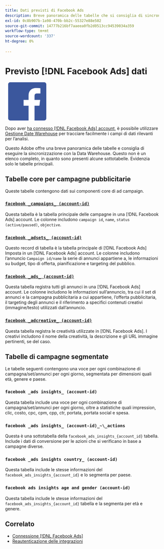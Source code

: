 ```yaml
---
title: Dati previsti di Facebook Ads
description: Breve panoramica delle tabelle che si consiglia di sincronizzare con la Data Warehouse
exl-id: 0c8b907b-1a98-470b-bb2c-55327e88e502
source-git-commit: 14777b216bf7aaeea0fb2d0513cc94539034a359
workflow-type: tm+mt
source-wordcount: '337'
ht-degree: 0%

---
```


# Previsto [!DNL Facebook Ads] dati

![](../../../assets/Facebook_Logo.png)

Dopo aver [ha connesso [!DNL Facebook Ads] account](../integrations/facebook-ads.md), è possibile utilizzare [Gestione Date Warehouse](../../../data-analyst/data-warehouse-mgr/tour-dwm.md) per tracciare facilmente i campi di dati rilevanti per l’analisi.

Questo Adobe offre una breve panoramica delle tabelle e consiglia di eseguire la sincronizzazione con la Data Warehouse. Questo non è un elenco completo, in quanto sono presenti alcune sottotabelle. Evidenzia solo le tabelle principali.

## Tabelle core per campagne pubblicitarie

Queste tabelle contengono dati sui componenti core di ad campaign.

### [`facebook _campaigns_ (account-id)`](https://developers.facebook.com/docs/marketing-api/reference/ad-campaign-group)

Questa tabella è la tabella principale delle campagne in una [!DNL Facebook Ads] account. Le colonne includono `campaign id`, `name`, `status (active/paused)`, `objective`.

### [`facebook _adsets_ (account-id)`](https://developers.facebook.com/docs/marketing-api/reference/ad-campaign)

Questo record di tabella è la tabella principale di [!DNL Facebook Ads] Imposta in un [!DNL Facebook Ads] account. Le colonne includono l’annuncio `Campaign id/name` la serie di annunci appartiene a, le informazioni su budget, tipo di offerta, pianificazione e targeting del pubblico.

### [`facebook _ads_ (account-id)`](https://developers.facebook.com/docs/marketing-api/reference/adgroup)

Questa tabella registra tutti gli annunci in una [!DNL Facebook Ads] account. Le colonne includono le informazioni sull’annuncio, tra cui il set di annunci e la campagna pubblicitaria a cui appartiene, l’offerta pubblicitaria, il targeting degli annunci e il riferimento a specifici contenuti creativi (immagine/testo) utilizzati dall’annuncio.

### [`facebook _adcreative_ (account-id)`](https://developers.facebook.com/docs/marketing-api/reference/ad-creative)

Questa tabella registra le creatività utilizzate in [!DNL Facebook Ads]. I creativi includono il nome della creatività, la descrizione e gli URL immagine pertinenti, se del caso.

## Tabelle di campagne segmentate

Le tabelle seguenti contengono una voce per ogni combinazione di campagna/set/annunci per ogni giorno, segmentata per dimensioni quali età, genere e paese.

### `facebook _ads insights_ (account-id)`

Questa tabella include una voce per ogni combinazione di campagna/set/annunci per ogni giorno, oltre a statistiche quali impression, clic, costo, cpc, cpm, cpp, ctr, portata, portata social e spesa.

### `facebook _ads insights_ (account-id)_~\_actions`

Questa è una sottotabella della `facebook_ads_insights_{account_id}` tabella. Include i dati di conversione per le azioni che si verificano in base a campagne diverse.

### `facebook _ads insights country_ (account-id)`

Questa tabella include le stesse informazioni del `facebook_ads_insights_{account_id}` e lo segmenta per paese.

### `facebook ads insights age and gender (account-id)`

Questa tabella include le stesse informazioni del `facebook_ads_insights_{account_id}` tabella e la segmenta per età e genere.

## Correlato

* [Connessione [!DNL Facebook Ads]](../integrations/facebook-ads.md)
* [Reautenticazione delle integrazioni](https://experienceleague.adobe.com/docs/commerce-knowledge-base/kb/how-to/mbi-reauthenticating-integrations.html?lang=en)
